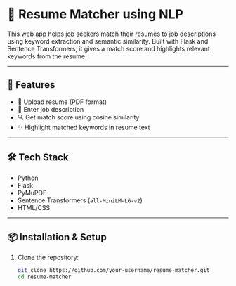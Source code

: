 # 🧠 Resume Matcher using NLP

This web app helps job seekers match their resumes to job descriptions using keyword extraction and semantic similarity. Built with Flask and Sentence Transformers, it gives a match score and highlights relevant keywords from the resume.

---

## 🚀 Features

- 📄 Upload resume (PDF format)
- 📝 Enter job description
- 🔍 Get match score using cosine similarity
- ✨ Highlight matched keywords in resume text

---

## 🛠️ Tech Stack

- Python
- Flask
- PyMuPDF
- Sentence Transformers (`all-MiniLM-L6-v2`)
- HTML/CSS

---

## 📦 Installation & Setup

1. Clone the repository:
   ```bash
   git clone https://github.com/your-username/resume-matcher.git
   cd resume-matcher